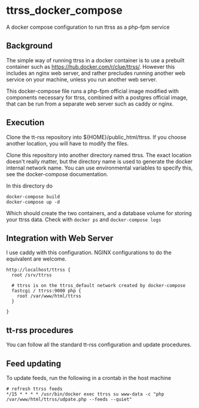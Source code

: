 # ttrss_docker_compose
A docker compose configuration to run ttrss as a php-fpm service

## Background
The simple way of running ttrss in a docker container is to use a prebuilt container such as https://hub.docker.com/r/clue/ttrss/.  However this includes an nginx web server, and rather precludes running another web service on your machine, unless you run another web server.

This docker-compose file runs a php-fpm official image modified with components necessary for ttrss, combined with a postgres official image, that can be run from a separate  web server such as caddy or nginx.

## Execution
Clone the tt-rss repository into ${HOME}/public_html/ttrss.  If you choose another location, you will have to modify the files.

Clone this repository into another directory named ttrss.   The exact location doesn't really matter, but the directory name is used to generate the docker internal network name.  You can use environmental variables to specify this, see the docker-compose documentation.

In this directory do

```
docker-compose build
docker-compose up -d
```

Which should create the two containers, and a database volume for storing your ttrss data.  Check with `docker ps` and `docker-compose logs`


## Integration with Web Server

I use caddy with this configuration.  NGINX configurations to do the equivalent are welcome.

```
http://localhost/ttrss {
  root /srv/ttrss

  # ttrss is on the ttrss_default network created by docker-compose
  fastcgi / ttrss:9000 php {
    root /var/www/html/ttrss
  }

}
```
## tt-rss procedures
You can follow all the standard tt-rss configuration and update procedures.

## Feed updating
To update feeds, run the following in a crontab in the host machine

```
# refresh ttrss feeds
*/15 * * * * /usr/bin/docker exec ttrss su www-data -c "php /var/www/html/ttrss/udpate.php --feeds --quiet"
```
